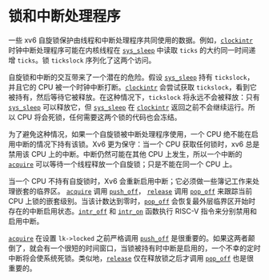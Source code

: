 # 锁和中断处理程序

一些 xv6 自旋锁保护由线程和中断处理程序共同使用的数据。例如，[`clockintr`](/source/xv6-riscv/kernel/trap.c) 时钟中断处理程序可能在内核线程在 [`sys_sleep`](/source/xv6-riscv/kernel/sysproc.c) 中读取 `ticks` 的大约同一时间递增 `ticks`。锁 `tickslock` 序列化了这两个访问。

自旋锁和中断的交互带来了一个潜在的危险。假设 [`sys_sleep`](/source/xv6-riscv/kernel/sysproc.c) 持有 `tickslock`，并且它的 CPU 被一个时钟中断打断。[`clockintr`](/source/xv6-riscv/kernel/trap.c) 会尝试获取 `tickslock`，看到它被持有，然后等待它被释放。在这种情况下，`tickslock` 将永远不会被释放：只有 [`sys_sleep`](/source/xv6-riscv/kernel/sysproc.c) 可以释放它，但 [`sys_sleep`](/source/xv6-riscv/kernel/sysproc.c) 在 [`clockintr`](/source/xv6-riscv/kernel/trap.c) 返回之前不会继续运行。所以 CPU 将会死锁，任何需要这两个锁的代码也会冻结。

为了避免这种情况，如果一个自旋锁被中断处理程序使用，一个 CPU 绝不能在启用中断的情况下持有该锁。Xv6 更为保守：当一个 CPU 获取任何锁时，xv6 总是禁用该 CPU 上的中断。中断仍然可能在其他 CPU 上发生，所以一个中断的 [`acquire`](/source/xv6-riscv/kernel/defs.h) 可以等待一个线程释放一个自旋锁；只是不能在同一个 CPU 上。

当一个 CPU 不持有自旋锁时，Xv6 会重新启用中断；它必须做一些簿记工作来处理嵌套的临界区。 [`acquire`](/source/xv6-riscv/kernel/defs.h) 调用 [`push_off`](/source/xv6-riscv/kernel/defs.h)， [`release`](/source/xv6-riscv/kernel/defs.h) 调用 [`pop_off`](/source/xv6-riscv/kernel/defs.h) 来跟踪当前 CPU 上锁的嵌套级别。当该计数达到零时，[`pop_off`](/source/xv6-riscv/kernel/defs.h) 会恢复最外层临界区开始时存在的中断启用状态。[`intr_off`](/source/xv6-riscv/kernel/riscv.h) 和 [`intr_on`](/source/xv6-riscv/kernel/riscv.h) 函数执行 RISC-V 指令来分别禁用和启用中断。

[`acquire`](/source/xv6-riscv/kernel/defs.h) 在设置 `lk->locked` 之前严格调用 [`push_off`](/source/xv6-riscv/kernel/defs.h) 是很重要的。如果这两者颠倒了，就会有一个很短的时间窗口，当锁被持有时中断是启用的，一个不幸的定时中断将会使系统死锁。类似地，[`release`](/source/xv6-riscv/kernel/defs.h) 仅在释放锁之后才调用 [`pop_off`](/source/xv6-riscv/kernel/defs.h) 也是很重要的。